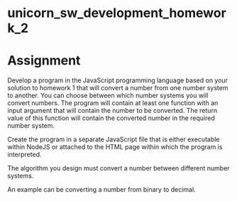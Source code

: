# unicorn_sw_development_homework_2

# Assignment

Develop a program in the JavaScript programming language based on your solution to homework 1 that will convert a number from one number system to another. You can choose between which number systems you will convert numbers. The program will contain at least one function with an input argument that will contain the number to be converted. The return value of this function will contain the converted number in the required number system.

Create the program in a separate JavaScript file that is either executable within NodeJS or attached to the HTML page within which the program is interpreted.

The algorithm you design must convert a number between different number systems.

An example can be converting a number from binary to decimal.
